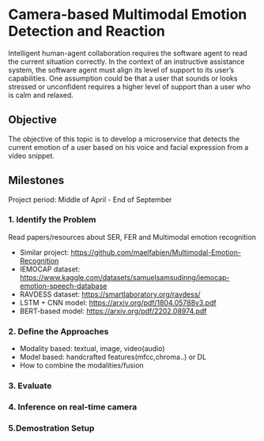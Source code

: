 # Camera-based Multimodal Emotion Detection and Reaction

Intelligent human-agent collaboration requires the software agent to read the current situation correctly. In the context of an instructive assistance system, the software agent must align its level of support to its user’s capabilities. One assumption could be that a user that sounds or looks stressed or unconfident requires a higher level of support than a user who is calm and relaxed.


## Objective
The objective of this topic is to develop a microservice that detects the current emotion of a user based on his voice and facial expression from a video snippet. 

## Milestones
Project period: Middle of April - End of September

### 1. Identify the Problem
Read papers/resources about SER, FER and Multimodal emotion recognition

* Similar project: https://github.com/maelfabien/Multimodal-Emotion-Recognition
* IEMOCAP dataset: https://www.kaggle.com/datasets/samuelsamsudinng/iemocap-emotion-speech-database
* RAVDESS dataset: https://smartlaboratory.org/ravdess/
* LSTM + CNN model: https://arxiv.org/pdf/1804.05788v3.pdf
* BERT-based model: https://arxiv.org/pdf/2202.08974.pdf

### 2. Define the Approaches
* Modality based: textual, image, video(audio)
* Model based: handcrafted features(mfcc,chroma..) or DL
* How to combine the modalities/fusion 

### 3. Evaluate 


### 4. Inference on real-time camera


### 5.Demostration Setup


